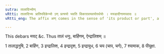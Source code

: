 ```yaml
---
sutra: तालादिभ्योण्
vRtti: तालादिभ्यः प्रातिपदिकेभ्यो ऽण् प्रत्ययो भवति विकारावयवयोरर्थयोः । मयडादीनामपवादः ॥
vRtti_eng: The affix अण् comes in the sense of 'its product or part', after the words '_tala_ &c'.

---
```

This debars मयट् &c. Thus तालं धनुः, बार्हिणम्, ऐन्द्रालिशम् ॥

1 तालाद्धनुषि, 2 बार्हिण, 3 इन्द्रालिश, 4 इन्द्रादृश, 5 इन्द्रायुध, 6 चय (चाप, चर्ग), 7 श्यामाक, 8 पीयूक्षा.